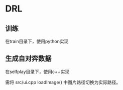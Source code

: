# DRL
## 训练
在train目录下，使用python实现

## 生成自对弈数据
在selfplay目录下，使用c++实现

需将 src/ui.cpp loadImage() 中图片路径切换为实际路径。
